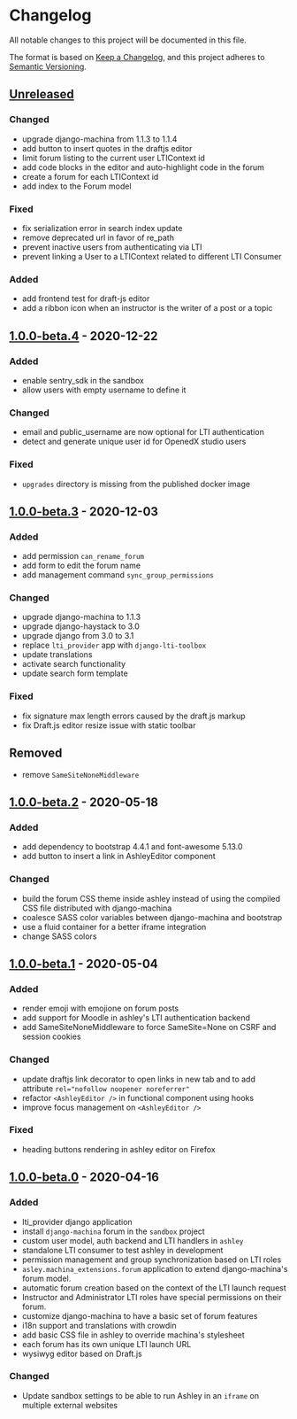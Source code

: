 # Changelog

All notable changes to this project will be documented in this file.

The format is based on [Keep a Changelog](https://keepachangelog.com/en/1.0.0/),
and this project adheres to [Semantic 
Versioning](https://semver.org/spec/v2.0.0.html).

## [Unreleased]

### Changed

 - upgrade django-machina from 1.1.3 to 1.1.4
 - add button to insert quotes in the draftjs editor
 - limit forum listing to the current user LTIContext id
 - add code blocks in the editor and auto-highlight code in the forum
 - create a forum for each LTIContext id
 - add index to the Forum model
 
### Fixed

 - fix serialization error in search index update
 - remove deprecated url in favor of re_path 
 - prevent inactive users from authenticating via LTI
 - prevent linking a User to a LTIContext related to different LTI Consumer

### Added

 - add frontend test for draft-js editor
 - add a ribbon icon when an instructor is the writer of a post or a topic

## [1.0.0-beta.4] - 2020-12-22

### Added

- enable sentry_sdk in the sandbox
- allow users with empty username to define it

### Changed

- email and public_username are now optional for LTI authentication
- detect and generate unique user id for OpenedX studio users

### Fixed

- `upgrades` directory is missing from the published docker image

## [1.0.0-beta.3] - 2020-12-03

### Added

 - add permission `can_rename_forum`
 - add form to edit the forum name
 - add management command `sync_group_permissions`

### Changed

 - upgrade django-machina to 1.1.3
 - upgrade django-haystack to 3.0
 - upgrade django from 3.0 to 3.1
 - replace `lti_provider` app with `django-lti-toolbox`
 - update translations
 - activate search functionality
 - update search form template

### Fixed

 - fix signature max length errors caused by the draft.js markup
 - fix Draft.js editor resize issue with static toolbar

## Removed

 - remove `SameSiteNoneMiddleware`

## [1.0.0-beta.2] - 2020-05-18

### Added

 - add dependency to bootstrap 4.4.1 and font-awesome 5.13.0
 - add button to insert a link in AshleyEditor component

### Changed

 - build the forum CSS theme inside ashley instead of using the compiled CSS
   file distributed with django-machina
 - coalesce SASS color variables between django-machina and bootstrap
 - use a fluid container for a better iframe integration
 - change SASS colors

## [1.0.0-beta.1] - 2020-05-04

### Added

 - render emoji with emojione on forum posts
 - add support for Moodle in ashley's LTI authentication backend
 - add SameSiteNoneMiddleware to force SameSite=None on CSRF and session cookies
 
### Changed

 - update draftjs link decorator to open links in new tab and to add attribute
   `rel="nofollow noopener noreferrer"`
 - refactor `<AshleyEditor />` in functional component using hooks
 - improve focus management on `<AshleyEditor />`

### Fixed

  - heading buttons rendering in ashley editor on Firefox

## [1.0.0-beta.0] - 2020-04-16

### Added

 - lti_provider django application
 - install `django-machina` forum in the `sandbox` project
 - custom user model, auth backend and LTI handlers in `ashley`
 - standalone LTI consumer to test ashley in development
 - permission management and group synchronization based on LTI roles
 - `asley.machina_extensions.forum` application to extend django-machina's
   forum model.
 - automatic forum creation based on the context of the LTI launch request
 - Instructor and Administrator LTI roles have special permissions on their
   forum.
 - customize django-machina to have a basic set of forum features
 - i18n support and translations with crowdin
 - add basic CSS file in ashley to override machina's stylesheet
 - each forum has its own unique LTI launch URL
 - wysiwyg editor based on Draft.js
 
### Changed

 - Update sandbox settings to be able to run Ashley in an `iframe` on multiple
   external websites

[Unreleased]: https://github.com/openfun/ashley/compare/v1.0.0-beta.4...master
[1.0.0-beta.4]: https://github.com/openfun/ashley/compare/v1.0.0-beta.3...v1.0.0-beta.4
[1.0.0-beta.3]: https://github.com/openfun/ashley/compare/v1.0.0-beta.2...v1.0.0-beta.3
[1.0.0-beta.2]: https://github.com/openfun/ashley/compare/v1.0.0-beta.1...v1.0.0-beta.2
[1.0.0-beta.1]: https://github.com/openfun/ashley/compare/v1.0.0-beta.0...v1.0.0-beta.1
[1.0.0-beta.0]: https://github.com/openfun/ashley/compare/d767ba96aedcbc7d48fba5fefad2b93b9d623cc8...v1.0.0-beta.0
